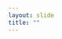 ```yaml
---
layout: slide
title: ""
---
```


<section data-background-image="assets/images/Slide03.png" data-background-size="70%" data-background-position="center"></section>
